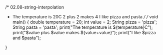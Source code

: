 /* 02.08-string-interpolation
 * The temperature is 20C
2 plus 2 makes 4
I like pizza and pasta
  */ /*
void main()
{
  double temperature = 20;
int value = 2;
String pizza = 'pizza';
String pasta = 'pasta';
  print("The temperature is ${temperature}C");
  print("$value plus $value makes ${value+value}");
  print("I like $pizza and $pasta");
  
}
